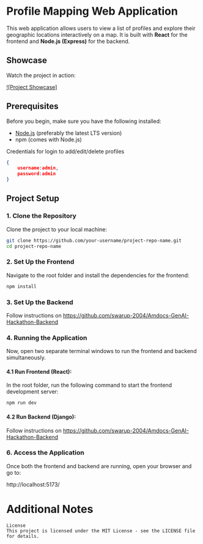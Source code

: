 # Profile Mapping Web Application

This web application allows users to view a list of profiles and explore their geographic locations interactively on a map. It is built with **React** for the frontend and **Node.js (Express)** for the backend.

## Showcase

Watch the project in action:

[![Project Showcase]](https://youtu.be/OR8KBdPqo6M)

## Prerequisites

Before you begin, make sure you have the following installed:

- [Node.js](https://nodejs.org/) (preferably the latest LTS version)
- npm (comes with Node.js)

Credentials for login to add/edit/delete profiles

```json
{
    username:admin,
    password:admin
}
```

## Project Setup

### 1. Clone the Repository

Clone the project to your local machine:

```bash
git clone https://github.com/your-username/project-repo-name.git
cd project-repo-name
```

### 2. Set Up the Frontend

Navigate to the root folder and install the dependencies for the frontend:

```bash
npm install
```

### 3. Set Up the Backend

Follow instructions on https://github.com/swarup-2004/Amdocs-GenAI-Hackathon-Backend

### 4. Running the Application

Now, open two separate terminal windows to run the frontend and backend simultaneously.

#### 4.1 Run Frontend (React):

In the root folder, run the following command to start the frontend development server:

```bash
npm run dev
```

#### 4.2 Run Backend (Django):

Follow instructions on https://github.com/swarup-2004/Amdocs-GenAI-Hackathon-Backend

### 6. Access the Application

Once both the frontend and backend are running, open your browser and go to:

http://localhost:5173/

# Additional Notes

```The backend uses JWT for authentication.
License
This project is licensed under the MIT License - see the LICENSE file for details.
```
